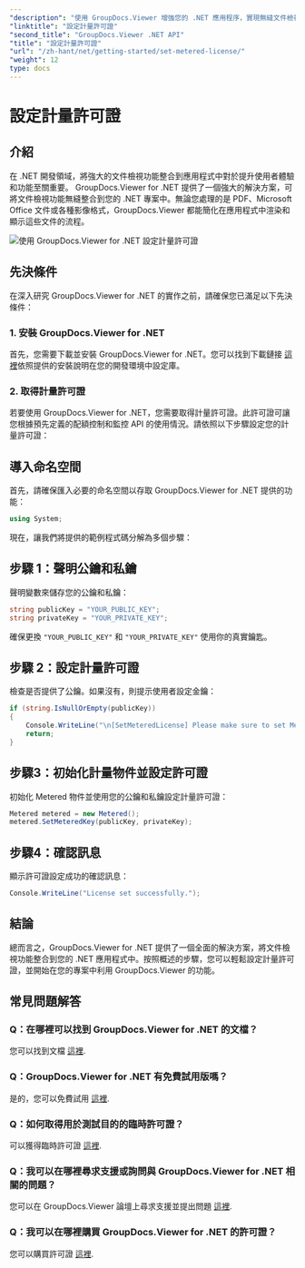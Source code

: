 ```yaml
---
"description": "使用 GroupDocs.Viewer 增強您的 .NET 應用程序，實現無縫文件檢視。輕鬆將文件渲染功能整合到您的專案中。"
"linktitle": "設定計量許可證"
"second_title": "GroupDocs.Viewer .NET API"
"title": "設定計量許可證"
"url": "/zh-hant/net/getting-started/set-metered-license/"
"weight": 12
type: docs
---
```

# 設定計量許可證

## 介紹
在 .NET 開發領域，將強大的文件檢視功能整合到應用程式中對於提升使用者體驗和功能至關重要。 GroupDocs.Viewer for .NET 提供了一個強大的解決方案，可將文件檢視功能無縫整合到您的 .NET 專案中。無論您處理的是 PDF、Microsoft Office 文件或各種影像格式，GroupDocs.Viewer 都能簡化在應用程式中渲染和顯示這些文件的流程。

![使用 GroupDocs.Viewer for .NET 設定計量許可證](/viewer/getting-started/set-metered-license.png)

## 先決條件
在深入研究 GroupDocs.Viewer for .NET 的實作之前，請確保您已滿足以下先決條件：
### 1. 安裝 GroupDocs.Viewer for .NET
首先，您需要下載並安裝 GroupDocs.Viewer for .NET。您可以找到下載鏈接 [這裡](https://releases.groupdocs.com/viewer/net/)依照提供的安裝說明在您的開發環境中設定庫。
### 2. 取得計量許可證
若要使用 GroupDocs.Viewer for .NET，您需要取得計量許可證。此許可證可讓您根據預先定義的配額控制和監控 API 的使用情況。請依照以下步驟設定您的計量許可證：

## 導入命名空間
首先，請確保匯入必要的命名空間以存取 GroupDocs.Viewer for .NET 提供的功能：
```csharp
using System;
```

現在，讓我們將提供的範例程式碼分解為多個步驟：
## 步驟 1：聲明公鑰和私鑰
聲明變數來儲存您的公鑰和私鑰：
```csharp
string publicKey = "YOUR_PUBLIC_KEY";
string privateKey = "YOUR_PRIVATE_KEY";
```
確保更換 `"YOUR_PUBLIC_KEY"` 和 `"YOUR_PRIVATE_KEY"` 使用你的真實鑰匙。
## 步驟 2：設定計量許可證
檢查是否提供了公鑰。如果沒有，則提示使用者設定金鑰：
```csharp
if (string.IsNullOrEmpty(publicKey))
{
    Console.WriteLine("\n[SetMeteredLicense] Please make sure to set Metered keys. Learn more at https://purchase.groupdocs.com/faqs/licensing/metered。 ");
    return;
}
```
## 步驟3：初始化計量物件並設定許可證
初始化 Metered 物件並使用您的公鑰和私鑰設定計量許可證：
```csharp
Metered metered = new Metered();
metered.SetMeteredKey(publicKey, privateKey);
```
## 步驟4：確認訊息
顯示許可證設定成功的確認訊息：
```csharp
Console.WriteLine("License set successfully.");
```

## 結論
總而言之，GroupDocs.Viewer for .NET 提供了一個全面的解決方案，將文件檢視功能整合到您的 .NET 應用程式中。按照概述的步驟，您可以輕鬆設定計量許可證，並開始在您的專案中利用 GroupDocs.Viewer 的功能。
## 常見問題解答
### Q：在哪裡可以找到 GroupDocs.Viewer for .NET 的文檔？
您可以找到文檔 [這裡](https://tutorials。groupdocs.com/viewer/net/).
### Q：GroupDocs.Viewer for .NET 有免費試用版嗎？
是的，您可以免費試用 [這裡](https://releases。groupdocs.com/).
### Q：如何取得用於測試目的的臨時許可證？
可以獲得臨時許可證 [這裡](https://purchase。groupdocs.com/temporary-license/).
### Q：我可以在哪裡尋求支援或詢問與 GroupDocs.Viewer for .NET 相關的問題？
您可以在 GroupDocs.Viewer 論壇上尋求支援並提出問題 [這裡](https://forum。groupdocs.com/c/viewer/9).
### Q：我可以在哪裡購買 GroupDocs.Viewer for .NET 的許可證？
您可以購買許可證 [這裡](https://purchase。groupdocs.com/buy).